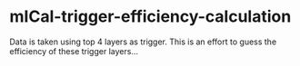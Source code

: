 # mICal-trigger-efficiency-calculation
Data is taken using top 4 layers as trigger. This is an effort to guess the efficiency of these trigger layers...
